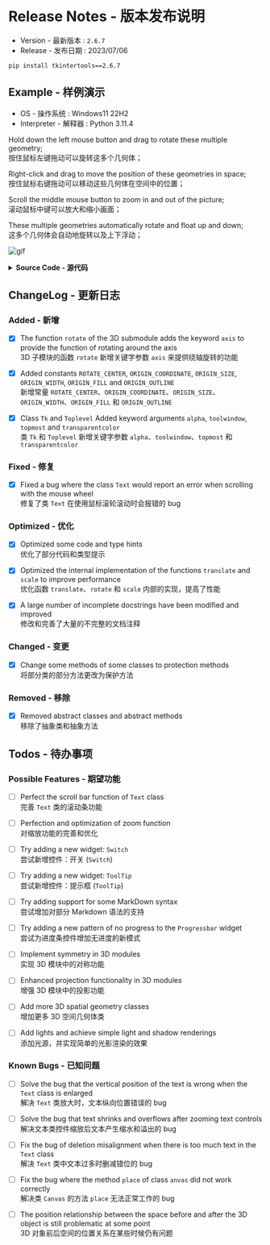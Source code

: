 # Release Notes - 版本发布说明

-   Version - 最新版本 : `2.6.7`
-   Release - 发布日期 : 2023/07/06

```
pip install tkintertools==2.6.7
```

## Example - 样例演示

-   OS - 操作系统 : Windows11 22H2
-   Interpreter - 解释器 : Python 3.11.4

Hold down the left mouse button and drag to rotate these multiple geometry;  
按住鼠标左键拖动可以旋转这多个几何体；

Right-click and drag to move the position of these geometries in space;  
按住鼠标右键拖动可以移动这些几何体在空间中的位置；

Scroll the middle mouse button to zoom in and out of the picture;  
滚动鼠标中键可以放大和缩小画面；

These multiple geometries automatically rotate and float up and down;  
这多个几何体会自动地旋转以及上下浮动；

![gif](example.gif)

<details><summary><b>Source Code - 源代码</b></summary>

```python
import math  # 数学支持

import tkintertools as tkt  # 引入基础模块
from tkintertools import tools_3d as t3d  # 引入 3d 子模块

root = tkt.Tk('3D', 1280, 720)  # 创建窗口
space = t3d.Space(root, 1280, 720, 0, 0)  # 创建空间

for a in -100, 0, 100:
    for b in -100, 0, 100:
        for c in -100, 0, 100:
            t3d.Cuboid(space, a-50, b-50, c-50, 100, 100, 100,  # 创建正方体
                       color_up='white', color_down='yellow', color_left='red',
                       color_right='orange', color_front='blue', color_back='green')


def spin():
    """ 自动旋转 """
    for geo in space.geos():
        geo.rotate(dz=0.01)


def floating(value):
    """ 上下浮动 """
    for geo in space.geos():
        geo.translate(dz=math.sin(value))


def animation(value=0):
    """ 形成动画 """
    spin()
    floating(value)
    space.space_sort()  # 给它们的空间位置排序以正确显示
    for geo in space.geos():
        geo.update()
    space.after(10, animation, value+math.pi/60)


def scale(event):
    """ 缩放事件 """
    k = 1.05 if event.keysym == 'equal' else 0.95 if event.keysym == 'minus' else 1  # 缩放比率
    for geo in space.geos():  # 遍历所有的几何体（不包括基本 3D 对象）
        geo.scale(k, k, k)  # 缩放
        geo.update()  # 更新改对象的实际画面
    space.space_sort()  # 空间前后位置排序


animation()
root.bind('<Key-equal>', scale)  # 绑定等号按键
root.bind('<Key-minus>', scale)  # 绑定减号按键
root.mainloop()  # 消息事件循环
```

</details>

## ChangeLog - 更新日志

### Added - 新增

-   [x] The function `rotate` of the 3D submodule adds the keyword `axis` to provide the function of rotating around the axis  
        3D 子模块的函数 `rotate` 新增关键字参数 `axis` 来提供绕轴旋转的功能

-   [x] Added constants `ROTATE_CENTER`, `ORIGIN_COORDINATE`, `ORIGIN_SIZE`, `ORIGIN_WIDTH`, `ORIGIN_FILL` and `ORIGIN_OUTLINE`  
        新增常量 `ROTATE_CENTER`、`ORIGIN_COORDINATE`、`ORIGIN_SIZE`、`ORIGIN_WIDTH`、`ORIGIN_FILL` 和 `ORIGIN_OUTLINE`

-   [x] Class `Tk` and `Toplevel` Added keyword arguments `alpha`, `toolwindow`, `topmost` and `transparentcolor`  
        类 `Tk` 和 `Toplevel` 新增关键字参数 `alpha`、`toolwindow`、`topmost` 和 `transparentcolor`

### Fixed - 修复

-   [x] Fixed a bug where the class `Text` would report an error when scrolling with the mouse wheel  
        修复了类 `Text` 在使用鼠标滚轮滚动时会报错的 bug

### Optimized - 优化

-   [x] Optimized some code and type hints  
        优化了部分代码和类型提示

-   [x] Optimized the internal implementation of the functions `translate` and `scale` to improve performance  
        优化函数 `translate`、`rotate` 和 `scale` 内部的实现，提高了性能

-   [x] A large number of incomplete docstrings have been modified and improved  
        修改和完善了大量的不完整的文档注释

### Changed - 变更

-   [x] Change some methods of some classes to protection methods  
        将部分类的部分方法更改为保护方法

### Removed - 移除

-   [x] Removed abstract classes and abstract methods  
        移除了抽象类和抽象方法

## Todos - 待办事项

### Possible Features - 期望功能

-   [ ] Perfect the scroll bar function of `Text` class  
        完善 `Text` 类的滚动条功能

-   [ ] Perfection and optimization of zoom function  
        对缩放功能的完善和优化

-   [ ] Try adding a new widget: `Switch`  
        尝试新增控件：开关 (`Switch`)

-   [ ] Try adding a new widget: `ToolTip`  
        尝试新增控件：提示框 (`ToolTip`)

-   [ ] Try adding support for some MarkDown syntax  
        尝试增加对部分 Markdown 语法的支持

-   [ ] Try adding a new pattern of no progress to the `Progressbar` widget  
        尝试为进度条控件增加无进度的新模式

-   [ ] Implement symmetry in 3D modules  
        实现 3D 模块中的对称功能

-   [ ] Enhanced projection functionality in 3D modules  
        增强 3D 模块中的投影功能

-   [ ] Add more 3D spatial geometry classes  
        增加更多 3D 空间几何体类

-   [ ] Add lights and achieve simple light and shadow renderings  
        添加光源，并实现简单的光影渲染的效果

### Known Bugs - 已知问题

-   [ ] Solve the bug that the vertical position of the text is wrong when the `Text` class is enlarged  
        解决 `Text` 类放大时，文本纵向位置错误的 bug

-   [ ] Solve the bug that text shrinks and overflows after zooming text controls  
        解决文本类控件缩放后文本产生缩水和溢出的 bug

-   [ ] Fix the bug of deletion misalignment when there is too much text in the `Text` class  
        解决 `Text` 类中文本过多时删减错位的 bug

-   [ ] Fix the bug where the method `place` of class `anvas` did not work correctly  
        解决类 `Canvas` 的方法 `place` 无法正常工作的 bug

-   [ ] The position relationship between the space before and after the 3D object is still problematic at some point  
        3D 对象前后空间的位置关系在某些时候仍有问题
